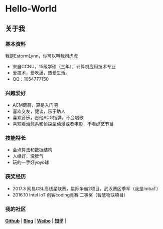 # Hello-World
## 关于我

### 基本资料
我是EstormLynn，你可以叫我司虎虎    
* 来自CCNU，15级学硕（三年），计算机应用技术专业     
* 爱技术，爱吹逼，热爱生活。
* QQ：1054777150   

### 兴趣爱好    

* ACM蒟蒻，算是入门吧    
* 喜欢交友，健谈，乐于助人    
* 喜欢音乐，吉他ACG指弹，不会唱歌    
* 喜欢看治愈系和侦探型动漫或者电影，不看综艺节目    

### 技能特长

* 会点算法和数据结构    
* 人缘好，没脾气        
* 玩的一手好yoyo球    

### 获奖经历

* 2017.3 网易CSL高线星联赛，星际争霸2项目，武汉赛区季军（我是ImbaT）    
* 2016.10 Intel IoT 创客coding竞赛 二等奖（智慧物联项目）

### 我的社区
 [**Github**](https://github.com/EStormLynn) | [**Blog**](http://www.cnblogs.com/SeekHit/) | [**Weibo**](http://weibo.com/u/2462549935?refer_flag=1001030102_) | [**知乎**](https://www.zhihu.com/people/si-hu-hu) |
